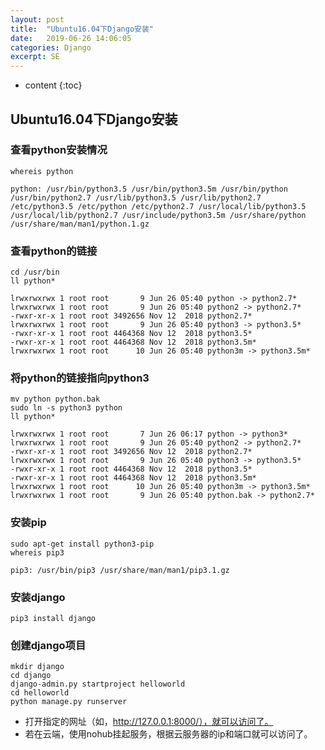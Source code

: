 ```yaml
---
layout: post
title:  "Ubuntu16.04下Django安装"
date:   2019-06-26 14:06:05
categories: Django
excerpt: SE
---
```


* content
{:toc}

## Ubuntu16.04下Django安装

### 查看python安装情况
```shell
whereis python

python: /usr/bin/python3.5 /usr/bin/python3.5m /usr/bin/python /usr/bin/python2.7 /usr/lib/python3.5 /usr/lib/python2.7 /etc/python3.5 /etc/python /etc/python2.7 /usr/local/lib/python3.5 /usr/local/lib/python2.7 /usr/include/python3.5m /usr/share/python /usr/share/man/man1/python.1.gz
```

### 查看python的链接
```shell
cd /usr/bin
ll python*

lrwxrwxrwx 1 root root       9 Jun 26 05:40 python -> python2.7*
lrwxrwxrwx 1 root root       9 Jun 26 05:40 python2 -> python2.7*
-rwxr-xr-x 1 root root 3492656 Nov 12  2018 python2.7*
lrwxrwxrwx 1 root root       9 Jun 26 05:40 python3 -> python3.5*
-rwxr-xr-x 1 root root 4464368 Nov 12  2018 python3.5*
-rwxr-xr-x 1 root root 4464368 Nov 12  2018 python3.5m*
lrwxrwxrwx 1 root root      10 Jun 26 05:40 python3m -> python3.5m*
```

### 将python的链接指向python3
```shell
mv python python.bak
sudo ln -s python3 python
ll python*

lrwxrwxrwx 1 root root       7 Jun 26 06:17 python -> python3*
lrwxrwxrwx 1 root root       9 Jun 26 05:40 python2 -> python2.7*
-rwxr-xr-x 1 root root 3492656 Nov 12  2018 python2.7*
lrwxrwxrwx 1 root root       9 Jun 26 05:40 python3 -> python3.5*
-rwxr-xr-x 1 root root 4464368 Nov 12  2018 python3.5*
-rwxr-xr-x 1 root root 4464368 Nov 12  2018 python3.5m*
lrwxrwxrwx 1 root root      10 Jun 26 05:40 python3m -> python3.5m*
lrwxrwxrwx 1 root root       9 Jun 26 05:40 python.bak -> python2.7*
```

### 安装pip
```shell
sudo apt-get install python3-pip
whereis pip3

pip3: /usr/bin/pip3 /usr/share/man/man1/pip3.1.gz
```

### 安装django
```shell
pip3 install django
```

### 创建django项目
```shell
mkdir django
cd django
django-admin.py startproject helloworld
cd helloworld
python manage.py runserver
```

* 打开指定的网址（如，http://127.0.0.1:8000/），就可以访问了。
* 若在云端，使用nohub挂起服务，根据云服务器的ip和端口就可以访问了。
